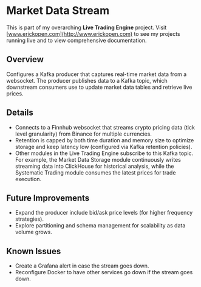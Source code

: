 # Market Data Stream  
This is part of my overarching **Live Trading Engine** project. Visit [www.erickopen.com](http://www.erickopen.com) to see my projects running live and to view comprehensive documentation.  

## Overview  
Configures a Kafka producer that captures real-time market data from a websocket. The producer publishes data to a Kafka topic, which downstream consumers use to update market data tables and retrieve live prices.  

## Details  
- Connects to a Finnhub websocket that streams crypto pricing data (tick level granularity) from Binance for multiple currencies.  
- Retention is capped by both time duration and memory size to optimize storage and keep latency low (configured via Kafka retention policies).   
- Other modules in the Live Trading Engine subscribe to this Kafka topic. For example, the Market Data Storage module continuously writes streaming data into ClickHouse for historical analysis, while the Systematic Trading module consumes the latest prices for trade execution.

## Future Improvements  
- Expand the producer include bid/ask price levels (for higher frequency strategies).   
- Explore partitioning and schema management for scalability as data volume grows.  

## Known Issues  
- Create a Grafana alert in case the stream goes down.
- Reconfigure Docker to have other services go down if the stream goes down. 

